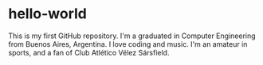 hello-world
===========

This is my first GitHub repository.
I'm a graduated in Computer Engineering from Buenos Aires, Argentina. I love coding and music. I'm an amateur in sports, and a fan of Club Atlético Vélez Sársfield.
